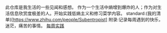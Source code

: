 此仓库是我生活的一些见闻和感想。
作为一个生活中熵增到爆炸的人；作为对生活信息欣赏度极差的人。开始实践低熵主义和修习菜学内容。
  standard:(我的清单)[https://www.zhihu.com/people/Subentropist]
附录:记录每周遇到的快乐，迷茫，痛苦的事情。
[每周实践](https://github.com/Subentropist/experience/tree/main/%E7%BB%83%E4%B9%A0)
